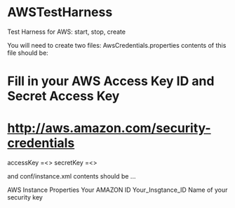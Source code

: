 AWSTestHarness
==============

Test Harness for AWS: start, stop, create

You will need to create two files: 
AwsCredentials.properties
contents of this file should be:

# Fill in your AWS Access Key ID and Secret Access Key
# http://aws.amazon.com/security-credentials
accessKey =<<YourKey>>
secretKey =<<YourSecretKey>>



and conf/instance.xml 
contents should be ... 

<?xml version="1.0" encoding="UTF-8" standalone="no"?>
<!DOCTYPE properties SYSTEM "http://java.sun.com/dtd/properties.dtd">
<properties>
<comment>AWS Instance Properties</comment>
<entry key="aws_id">Your AMAZON ID </entry>
<entry key="instance_id">Your_Insgtance_ID</entry>
<entry key="key_name">Name of your security key</entry>
</properties>
